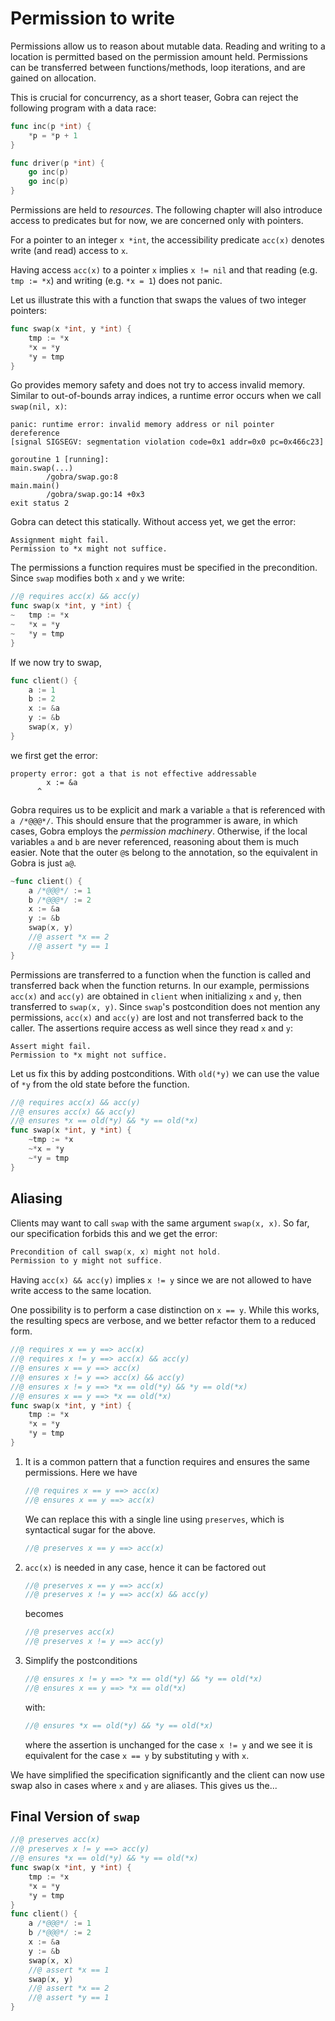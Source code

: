 # Permission to write

Permissions allow us to reason about mutable data.
Reading and writing to a location is permitted based on the permission amount held.
Permissions can be transferred between functions/methods, loop iterations, and are gained on allocation.

This is crucial for concurrency, as a short teaser, Gobra can reject the following program with a data race:
``` go
func inc(p *int) {
	*p = *p + 1
}

func driver(p *int) {
	go inc(p)
	go inc(p)
}
```

Permissions are held to *resources*.
The following chapter will also introduce access to predicates but for now, we are concerned only with pointers.


For a pointer to an integer `x *int`,
the accessibility predicate `acc(x)` denotes write (and read) access to `x`.

Having access `acc(x)` to a pointer `x` implies `x != nil` and that reading (e.g. `tmp := *x`) and writing (e.g. `*x = 1`) does not panic.

Let us illustrate this with a function that swaps the values of two integer pointers:
``` go
func swap(x *int, y *int) {
	tmp := *x
	*x = *y
	*y = tmp
}
```
Go provides memory safety and does not try to access invalid memory.
Similar to out-of-bounds array indices, a runtime error occurs when we call `swap(nil, x)`:
``` text
panic: runtime error: invalid memory address or nil pointer dereference
[signal SIGSEGV: segmentation violation code=0x1 addr=0x0 pc=0x466c23]

goroutine 1 [running]:
main.swap(...)
        /gobra/swap.go:8
main.main()
        /gobra/swap.go:14 +0x3
exit status 2
```
Gobra can detect this statically.
Without access yet, we get the error:
``` text
Assignment might fail. 
Permission to *x might not suffice.
```
The permissions a function requires must be specified in the precondition.
Since `swap` modifies both `x` and `y` we write:
``` go
//@ requires acc(x) && acc(y)
func swap(x *int, y *int) {
~	tmp := *x
~	*x = *y
~	*y = tmp
}
```

If we now try to swap,
``` go
func client() {
	a := 1
	b := 2
    x := &a
    y := &b
	swap(x, y)
}
```
we first get the error:
``` text
property error: got a that is not effective addressable
        x := &a
      ^
```
Gobra requires us to be explicit and mark a variable `a` that is referenced with `a /*@@@*/`.
This should ensure that the programmer is aware, in which cases, Gobra employs the *permission machinery*.
Otherwise, if the local variables `a` and `b` are never referenced, reasoning about them is much easier.
Note that the outer `@`s belong to the annotation, so the equivalent in Gobra is just `a@`.
``` go
~func client() {
	a /*@@@*/ := 1
	b /*@@@*/ := 2
    x := &a
    y := &b
	swap(x, y)
	//@ assert *x == 2
	//@ assert *y == 1
}
```

Permissions are transferred to a function when the function is called and transferred back when the function returns.
In our example, permissions `acc(x)` and `acc(y)` are obtained in `client` when initializing `x` and `y`,
then transferred to `swap(x, y)`.
Since `swap`'s postcondition does not mention any permissions, `acc(x)` and `acc(y)` are lost and not transferred back to the caller.
The assertions require access as well since they read `x` and `y`:
``` text
Assert might fail. 
Permission to *x might not suffice.
```

Let us fix this by adding postconditions.
With `old(*y)` we can use the value of `*y` from the old state before the function.
``` go
//@ requires acc(x) && acc(y)
//@ ensures acc(x) && acc(y)
//@ ensures *x == old(*y) && *y == old(*x)
func swap(x *int, y *int) {
	~tmp := *x
	~*x = *y
	~*y = tmp
}
```

## Aliasing
Clients may want to call `swap` with the same argument `swap(x, x)`.
So far, our specification forbids this and we get the error:
``` go
Precondition of call swap(x, x) might not hold. 
Permission to y might not suffice.
```
Having `acc(x) && acc(y)` implies `x != y` since we are not allowed to have write access to the same location.

One possibility is to perform a case distinction on `x == y`.
While this works, the resulting specs are verbose, and we better refactor them to a reduced form.
``` go
//@ requires x == y ==> acc(x)
//@ requires x != y ==> acc(x) && acc(y)
//@ ensures x == y ==> acc(x)
//@ ensures x != y ==> acc(x) && acc(y)
//@ ensures x != y ==> *x == old(*y) && *y == old(*x)
//@ ensures x == y ==> *x == old(*x)
func swap(x *int, y *int) {
	tmp := *x
	*x = *y
	*y = tmp
}
```

1. It is a common pattern that a function requires and ensures the same permissions. Here we have
    ``` go
    //@ requires x == y ==> acc(x)
    //@ ensures x == y ==> acc(x)
    ```
    We can replace this with a single line using `preserves`, which is syntactical sugar for the above.
    ``` go
    //@ preserves x == y ==> acc(x)
    ```
2. `acc(x)` is needed in any case, hence it can be factored out
    ``` go
    //@ preserves x == y ==> acc(x)
    //@ preserves x != y ==> acc(x) && acc(y)
    ```
    becomes
    ``` go
    //@ preserves acc(x)
    //@ preserves x != y ==> acc(y)
    ```
3. Simplify the postconditions
    ``` go
    //@ ensures x != y ==> *x == old(*y) && *y == old(*x)
    //@ ensures x == y ==> *x == old(*x)
    ```
    with:
    ``` go
    //@ ensures *x == old(*y) && *y == old(*x)
    ```
    where the assertion is unchanged for the case `x != y` and we see it is equivalent for the case `x == y` by substituting `y` with `x`.


We have simplified the specification significantly and the client can now use swap also in cases where `x` and `y` are aliases.
This gives us the...

## Final Version of `swap`
``` go
//@ preserves acc(x)
//@ preserves x != y ==> acc(y)
//@ ensures *x == old(*y) && *y == old(*x)
func swap(x *int, y *int) {
	tmp := *x
	*x = *y
	*y = tmp
}
func client() {
	a /*@@@*/ := 1
	b /*@@@*/ := 2
	x := &a
	y := &b
	swap(x, x)
	//@ assert *x == 1
	swap(x, y)
	//@ assert *x == 2
	//@ assert *y == 1
}
```

